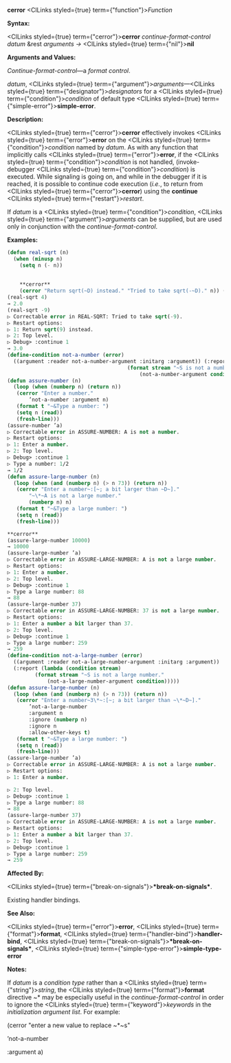 **cerror** <ClLinks styled={true} term={"function"}><i>Function</i></ClLinks> 



**Syntax:** 



<ClLinks styled={true} term={"cerror"}><b>cerror</b></ClLinks> *continue-format-control datum* &amp;rest *arguments →* <ClLinks styled={true} term={"nil"}><b>nil</b></ClLinks> 



**Arguments and Values:** 



*Continue-format-control*—a *format control*. 



*datum*, <ClLinks styled={true} term={"argument"}><i>arguments</i></ClLinks>—<ClLinks styled={true} term={"designator"}><i>designators</i></ClLinks> for a <ClLinks styled={true} term={"condition"}><i>condition</i></ClLinks> of default type <ClLinks styled={true} term={"simple-error"}><b>simple-error</b></ClLinks>. 



**Description:** 



<ClLinks styled={true} term={"cerror"}><b>cerror</b></ClLinks> effectively invokes <ClLinks styled={true} term={"error"}><b>error</b></ClLinks> on the <ClLinks styled={true} term={"condition"}><i>condition</i></ClLinks> named by *datum*. As with any function that implicitly calls <ClLinks styled={true} term={"error"}><b>error</b></ClLinks>, if the <ClLinks styled={true} term={"condition"}><i>condition</i></ClLinks> is not handled, (invoke-debugger <ClLinks styled={true} term={"condition"}><i>condition</i></ClLinks>) is executed. While signaling is going on, and while in the debugger if it is reached, it is possible to continue code execution (*i.e.*, to return from <ClLinks styled={true} term={"cerror"}><b>cerror</b></ClLinks>) using the **continue** <ClLinks styled={true} term={"restart"}><i>restart</i></ClLinks>. 



If *datum* is a <ClLinks styled={true} term={"condition"}><i>condition</i></ClLinks>, <ClLinks styled={true} term={"argument"}><i>arguments</i></ClLinks> can be supplied, but are used only in conjunction with the *continue-format-control*. 



**Examples:**
```lisp
(defun real-sqrt (n) 
  (when (minusp n) 
    (setq n (- n)) 
    
    
    **cerror** 
    (cerror "Return sqrt(~D) instead." "Tried to take sqrt(-~D)." n)) (sqrt n)) 
(real-sqrt 4) 
→ 2.0 
(real-sqrt -9) 
▷ Correctable error in REAL-SQRT: Tried to take sqrt(-9). 
▷ Restart options: 
▷ 1: Return sqrt(9) instead. 
▷ 2: Top level. 
▷ Debug> :continue 1 
→ 3.0 
(define-condition not-a-number (error) 
  ((argument :reader not-a-number-argument :initarg :argument)) (:report (lambda (condition stream) 
									   (format stream "~S is not a number." 
										   (not-a-number-argument condition))))) 
(defun assure-number (n) 
  (loop (when (numberp n) (return n)) 
   (cerror "Enter a number." 
	   ’not-a-number :argument n) 
   (format t "~&Type a number: ") 
   (setq n (read)) 
   (fresh-line))) 
(assure-number ’a) 
▷ Correctable error in ASSURE-NUMBER: A is not a number. 
▷ Restart options: 
▷ 1: Enter a number. 
▷ 2: Top level. 
▷ Debug> :continue 1 
▷ Type a number: 1/2 
→ 1/2 
(defun assure-large-number (n) 
  (loop (when (and (numberp n) (> n 73)) (return n)) 
   (cerror "Enter a number~:[~; a bit larger than ~D~]." 
	   "~\*~A is not a large number." 
	   (numberp n) n) 
   (format t "~&Type a large number: ") 
   (setq n (read)) 
   (fresh-line))) 

**cerror** 
(assure-large-number 10000) 
→ 10000 
(assure-large-number ’a) 
▷ Correctable error in ASSURE-LARGE-NUMBER: A is not a large number. 
▷ Restart options: 
▷ 1: Enter a number. 
▷ 2: Top level. 
▷ Debug> :continue 1 
▷ Type a large number: 88 
→ 88 
(assure-large-number 37) 
▷ Correctable error in ASSURE-LARGE-NUMBER: 37 is not a large number. 
▷ Restart options: 
▷ 1: Enter a number a bit larger than 37. 
▷ 2: Top level. 
▷ Debug> :continue 1 
▷ Type a large number: 259 
→ 259 
(define-condition not-a-large-number (error) 
  ((argument :reader not-a-large-number-argument :initarg :argument)) 
  (:report (lambda (condition stream) 
	     (format stream "~S is not a large number." 
		     (not-a-large-number-argument condition))))) 
(defun assure-large-number (n) 
  (loop (when (and (numberp n) (> n 73)) (return n)) 
   (cerror "Enter a number~3\*~:[~; a bit larger than ~\*~D~]." 
	   ’not-a-large-number 
	   :argument n 
	   :ignore (numberp n) 
	   :ignore n 
	   :allow-other-keys t) 
   (format t "~&Type a large number: ") 
   (setq n (read)) 
   (fresh-line))) 
(assure-large-number ’a) 
▷ Correctable error in ASSURE-LARGE-NUMBER: A is not a large number. 
▷ Restart options: 
▷ 1: Enter a number. 

▷ 2: Top level. 
▷ Debug> :continue 1 
▷ Type a large number: 88 
→ 88 
(assure-large-number 37) 
▷ Correctable error in ASSURE-LARGE-NUMBER: A is not a large number. 
▷ Restart options: 
▷ 1: Enter a number a bit larger than 37. 
▷ 2: Top level. 
▷ Debug> :continue 1 
▷ Type a large number: 259 
→ 259 
```
**Affected By:** 



<ClLinks styled={true} term={"break-on-signals"}><b>\*break-on-signals\*</b></ClLinks>. 



Existing handler bindings. 



**See Also:** 



<ClLinks styled={true} term={"error"}><b>error</b></ClLinks>, <ClLinks styled={true} term={"format"}><b>format</b></ClLinks>, <ClLinks styled={true} term={"handler-bind"}><b>handler-bind</b></ClLinks>, <ClLinks styled={true} term={"break-on-signals"}><b>\*break-on-signals\*</b></ClLinks>, <ClLinks styled={true} term={"simple-type-error"}><b>simple-type-error</b></ClLinks> 



**Notes:** 



If *datum* is a *condition type* rather than a <ClLinks styled={true} term={"string"}><i>string</i></ClLinks>, the <ClLinks styled={true} term={"format"}><b>format</b></ClLinks> directive &#126;\* may be especially useful in the *continue-format-control* in order to ignore the <ClLinks styled={true} term={"keyword"}><i>keywords</i></ClLinks> in the *initialization argument list*. For example: 



(cerror "enter a new value to replace &#126;\*&#126;s" 



’not-a-number 



:argument a) 



